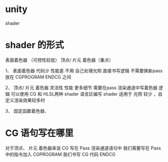 # unity

shader


# shader 的形式 
表面着色器 （可控性较低）
顶点/ 片元 着色器（重点）



1、 表面着色器
代码少 性能差 不用 自己处理光照
直接书写逻辑 不需要换新pass
放在 
CGPROGRAM
ENDCG
之间

2、 顶点/ 片元 着色器
灵活性 性能  更多细节
需要在pass 渲染通道中写着色器 逻辑
可以使用 CG 和 HLSL两种 shader 语言区编写 shader
适用于 光照 较少 ，自定义渲染效果较多时


3、 固定函数着色器、




# CG 语句写在哪里
对于顶点、 片元 着色器来说
CG 写在 Pass 渲染通道语句中
我们需要写在 Pass 中的指令加入
CGPROGRAM
    我们书写 CG 代码
ENDCG



